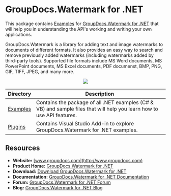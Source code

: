 # GroupDocs.Watermark for .NET

This package contains [Examples](https://github.com/groupdocs-watermark/GroupDocs.Watermark-for-.NET/tree/master/Examples) for [GroupDocs.Watermark for .NET](https://www.groupdocs.com/products/watermark/net) that will help you in understanding the API's working and writing your own applications.

GroupDocs.Watermark is a library for adding text and image watermarks to documents of different formats. It also provides an easy way to search and remove previously added watermarks (including watermarks added by third-party tools). Supported file formats include MS Word documents, MS PowerPoint documents, MS Excel documents, PDF documenst, BMP, PNG, GIF, TIFF, JPEG, and many more.

<p align="center">

  <a title="Download complete GroupDocs.Watermark for .NET source code" href="https://github.com/groupdocs-watermark/GroupDocs.Watermark-for-.NET/archive/master.zip">
	<img src="https://raw.github.com/AsposeExamples/java-examples-dashboard/master/images/downloadZip-Button-Large.png" />
  </a>
</p>

Directory | Description
--------- | -----------
[Examples](https://github.com/groupdocs-watermark/GroupDocs.Watermark-for-.NET/tree/master/Examples)  | Contains the package of all .NET examples (C# & VB) and sample files that will help you learn how to use API features. 
[Plugins](https://github.com/groupdocs-watermark/GroupDocs.Watermark-for-.NET/tree/master/Plugins/GroupDocsWatermarkVSPlugin) | Contains Visual Studio Add-in to explore GroupDocs.Watermark for .NET examples.
## Resources

+ **Website:** [www.groupdocs.com](http://www.groupdocs.com)
+ **Product Home:** [GroupDocs.Watermark for .NET](https://www.groupdocs.com/products/watermark/net)
+ **Download:** [Download GroupDocs.Watermark for .NET](https://downloads.groupdocs.com/watermark/net)
+ **Documentation:** [GroupDocs.Watermark for .NET Documentation](https://docs.groupdocs.com/display/watermarknet/Introducing+GroupDocs.Watermark+for+.NET)
+ **Forum:** [GroupDocs.Watermark for .NET Forum](http://groupdocs.com/Community/forums/groupdocs.watermark-product-family/55/showforum.aspx)
+ **Blog:** [GroupDocs.Watermark for .NET Blog](https://blog.groupdocs.com/category/groupdocs-watermark-product-family/)

